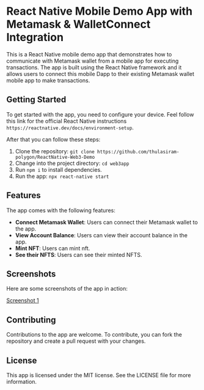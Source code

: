 # React Native Mobile Demo App with Metamask & WalletConnect Integration

This is a React Native mobile demo app that demonstrates how to communicate with Metamask wallet from a mobile app for executing transactions. The app is built using the React Native framework and it allows users to connect this mobile Dapp to their existing Metamask wallet mobile app to make transactions.

## Getting Started

To get started with the app, you need to configure your device. Feel follow this link for the official React Native instructions `https://reactnative.dev/docs/environment-setup`.

After that you can follow these steps:

1. Clone the repository: `git clone https://github.com/thulasiram-polygon/ReactNative-Web3-Demo`
2. Change into the project directory: `cd web3app`
3. Run `npm i` to install dependencies.
4. Run the app: `npx react-native start`

## Features

The app comes with the following features:

- **Connect Metamask Wallet**: Users can connect their Metamask wallet to the app.
- **View Account Balance**: Users can view their account balance in the app.
- **Mint NFT**: Users can mint nft.
- **See their NFTS**: Users can see their minted NFTS.

## Screenshots

Here are some screenshots of the app in action:

[Screenshot 1](/screenshots/IMG_3086.PNG "Screenshot 1")

## Contributing

Contributions to the app are welcome. To contribute, you can fork the repository and create a pull request with your changes.

## License

This app is licensed under the MIT license. See the LICENSE file for more information.

<!-- ## Acknowledgements

The app was built using the following packages:

## Contact

If you have any questions or suggestions, feel free to contact the app maintainer at `maintainer@example.com`. -->
